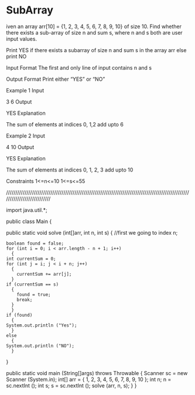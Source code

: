 # SubArray

iven an array arr[10] = {1, 2, 3, 4, 5, 6, 7, 8, 9, 10} of size 10. Find whether there exists a sub-array of size n and sum s, where n and s both are user input values.

Print YES if there exists a subarray of size n and sum s in the array arr else print NO

Input Format
The first and only line of input contains n and s

Output Format
Print either “YES” or “NO”

Example 1
Input

3 6
Output

YES
Explanation

The sum of elements at indices 0, 1,2 add upto 6

Example 2
Input

4 10
Output

YES
Explanation

The sum of elements at indices 0, 1, 2, 3 add upto 10

Constraints
1<=n<=10 1<=s<=55


///////////////////////////////////////////////////////////////////////////////////////////////////////////////////////////


import java.util.*;

public class Main
{

  public static void solve (int[]arr, int n, int s)
  {
    //first we going to index n;

    boolean found = false;
    for (int i = 0; i < arr.length - n + 1; i++)
      {
	int currentSum = 0;
	for (int j = i; j < i + n; j++)
	  {
	    currentSum += arr[j];
	  }
	if (currentSum == s)
	  {
	    found = true;
	    break;
	  }
      }
    if (found)
      {
	System.out.println ("Yes");
      }
    else
      {
	System.out.println ("NO");
      }

  }

  public static void main (String[]args) throws Throwable
  {
    Scanner sc = new Scanner (System.in);
    int[] arr = { 1, 2, 3, 4, 5, 6, 7, 8, 9, 10 };
    int n;
    n = sc.nextInt ();
    int s;
    s = sc.nextInt ();
    solve (arr, n, s);
  }
}
